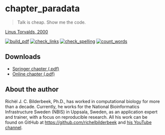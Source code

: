 # chapter_paradata

> Talk is cheap. Show me the code.

[Linus Torvalds, 2000](https://lkml.org/lkml/2000/8/25/132)

[![build_pdf](https://github.com/richelbilderbeek/chapter_paradata/actions/workflows/build_pdf.yaml/badge.svg)](https://github.com/richelbilderbeek/chapter_paradata/actions/workflows/build_pdf.yaml)
[![check_links](https://github.com/richelbilderbeek/chapter_paradata/actions/workflows/check_links.yaml/badge.svg?branch=master)](https://github.com/richelbilderbeek/chapter_paradata/actions/workflows/check_links.yaml)
[![check_spelling](https://github.com/richelbilderbeek/chapter_paradata/actions/workflows/check_spelling.yaml/badge.svg?branch=master)](https://github.com/richelbilderbeek/chapter_paradata/actions/workflows/check_spelling.yaml)
[![count_words](https://github.com/richelbilderbeek/chapter_paradata/actions/workflows/count_words.yaml/badge.svg?branch=master)](https://github.com/richelbilderbeek/chapter_paradata/actions/workflows/count_words.yaml)

## Downloads

 * [Springer chapter (.pdf)](https://github.com/richelbilderbeek/chapter_paradata/files/12840405/article_springer.pdf)
 * [Online chapter (.pdf)](https://github.com/richelbilderbeek/chapter_paradata/files/12840405/article_normal.pdf)

## About the author

Richèl J. C. Bilderbeek, Ph.D., has worked in computational biology 
for more than a decade. 
Currently, he works for the National Bioinformatics Infrastructure Sweden (NBIS) 
in Uppsala, Sweden, as an application expert and trainer, 
with a focus on reproducible research. 
All his work can be found on GitHub 
at https://github.com/richelbilderbeek and [his YouTube channel](https://youtube.com/@richelj.c.bilderbeek2489?si=Ju7UBKibtBemeNLt).
